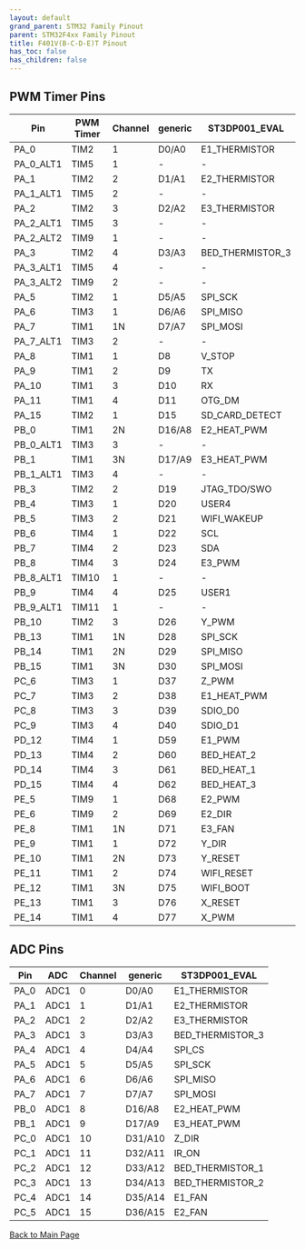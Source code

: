 ```yaml
---
layout: default
grand_parent: STM32 Family Pinout
parent: STM32F4xx Family Pinout
title: F401V(B-C-D-E)T Pinout
has_toc: false
has_children: false
---
```


## PWM Timer Pins

| Pin | PWM Timer | Channel | generic | ST3DP001_EVAL |
| --- | --- | --- | --- | --- |
| PA_0 | TIM2 | 1 | D0/A0 | E1_THERMISTOR |
| PA_0_ALT1 | TIM5 | 1 | - | - |
| PA_1 | TIM2 | 2 | D1/A1 | E2_THERMISTOR |
| PA_1_ALT1 | TIM5 | 2 | - | - |
| PA_2 | TIM2 | 3 | D2/A2 | E3_THERMISTOR |
| PA_2_ALT1 | TIM5 | 3 | - | - |
| PA_2_ALT2 | TIM9 | 1 | - | - |
| PA_3 | TIM2 | 4 | D3/A3 | BED_THERMISTOR_3 |
| PA_3_ALT1 | TIM5 | 4 | - | - |
| PA_3_ALT2 | TIM9 | 2 | - | - |
| PA_5 | TIM2 | 1 | D5/A5 | SPI_SCK |
| PA_6 | TIM3 | 1 | D6/A6 | SPI_MISO |
| PA_7 | TIM1 | 1N | D7/A7 | SPI_MOSI |
| PA_7_ALT1 | TIM3 | 2 | - | - |
| PA_8 | TIM1 | 1 | D8 | V_STOP |
| PA_9 | TIM1 | 2 | D9 | TX |
| PA_10 | TIM1 | 3 | D10 | RX |
| PA_11 | TIM1 | 4 | D11 | OTG_DM |
| PA_15 | TIM2 | 1 | D15 | SD_CARD_DETECT |
| PB_0 | TIM1 | 2N | D16/A8 | E2_HEAT_PWM |
| PB_0_ALT1 | TIM3 | 3 | - | - |
| PB_1 | TIM1 | 3N | D17/A9 | E3_HEAT_PWM |
| PB_1_ALT1 | TIM3 | 4 | - | - |
| PB_3 | TIM2 | 2 | D19 | JTAG_TDO/SWO |
| PB_4 | TIM3 | 1 | D20 | USER4 |
| PB_5 | TIM3 | 2 | D21 | WIFI_WAKEUP |
| PB_6 | TIM4 | 1 | D22 | SCL |
| PB_7 | TIM4 | 2 | D23 | SDA |
| PB_8 | TIM4 | 3 | D24 | E3_PWM |
| PB_8_ALT1 | TIM10 | 1 | - | - |
| PB_9 | TIM4 | 4 | D25 | USER1 |
| PB_9_ALT1 | TIM11 | 1 | - | - |
| PB_10 | TIM2 | 3 | D26 | Y_PWM |
| PB_13 | TIM1 | 1N | D28 | SPI_SCK |
| PB_14 | TIM1 | 2N | D29 | SPI_MISO |
| PB_15 | TIM1 | 3N | D30 | SPI_MOSI |
| PC_6 | TIM3 | 1 | D37 | Z_PWM |
| PC_7 | TIM3 | 2 | D38 | E1_HEAT_PWM |
| PC_8 | TIM3 | 3 | D39 | SDIO_D0 |
| PC_9 | TIM3 | 4 | D40 | SDIO_D1 |
| PD_12 | TIM4 | 1 | D59 | E1_PWM |
| PD_13 | TIM4 | 2 | D60 | BED_HEAT_2 |
| PD_14 | TIM4 | 3 | D61 | BED_HEAT_1 |
| PD_15 | TIM4 | 4 | D62 | BED_HEAT_3 |
| PE_5 | TIM9 | 1 | D68 | E2_PWM |
| PE_6 | TIM9 | 2 | D69 | E2_DIR |
| PE_8 | TIM1 | 1N | D71 | E3_FAN |
| PE_9 | TIM1 | 1 | D72 | Y_DIR |
| PE_10 | TIM1 | 2N | D73 | Y_RESET |
| PE_11 | TIM1 | 2 | D74 | WIFI_RESET |
| PE_12 | TIM1 | 3N | D75 | WIFI_BOOT |
| PE_13 | TIM1 | 3 | D76 | X_RESET |
| PE_14 | TIM1 | 4 | D77 | X_PWM |


## ADC Pins

| Pin | ADC | Channel | generic | ST3DP001_EVAL |
| --- | --- | --- | --- | --- |
| PA_0 | ADC1 | 0 | D0/A0 | E1_THERMISTOR |
| PA_1 | ADC1 | 1 | D1/A1 | E2_THERMISTOR |
| PA_2 | ADC1 | 2 | D2/A2 | E3_THERMISTOR |
| PA_3 | ADC1 | 3 | D3/A3 | BED_THERMISTOR_3 |
| PA_4 | ADC1 | 4 | D4/A4 | SPI_CS |
| PA_5 | ADC1 | 5 | D5/A5 | SPI_SCK |
| PA_6 | ADC1 | 6 | D6/A6 | SPI_MISO |
| PA_7 | ADC1 | 7 | D7/A7 | SPI_MOSI |
| PB_0 | ADC1 | 8 | D16/A8 | E2_HEAT_PWM |
| PB_1 | ADC1 | 9 | D17/A9 | E3_HEAT_PWM |
| PC_0 | ADC1 | 10 | D31/A10 | Z_DIR |
| PC_1 | ADC1 | 11 | D32/A11 | IR_ON |
| PC_2 | ADC1 | 12 | D33/A12 | BED_THERMISTOR_1 |
| PC_3 | ADC1 | 13 | D34/A13 | BED_THERMISTOR_2 |
| PC_4 | ADC1 | 14 | D35/A14 | E1_FAN |
| PC_5 | ADC1 | 15 | D36/A15 | E2_FAN |


[Back to Main Page](../../)
